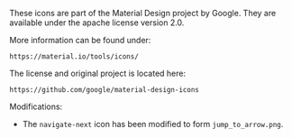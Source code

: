 <!--
SPDX-FileCopyrightText: Moritz Bruder <muesli4 at gmail dot com>

SPDX-License-Identifier: LGPL-3.0-or-later
-->

These icons are part of the Material Design project by Google. They are available under the apache license version 2.0.

More information can be found under:

    https://material.io/tools/icons/

The license and original project is located here:

    https://github.com/google/material-design-icons

Modifications:

* The `navigate-next` icon has been modified to form `jump_to_arrow.png`.
